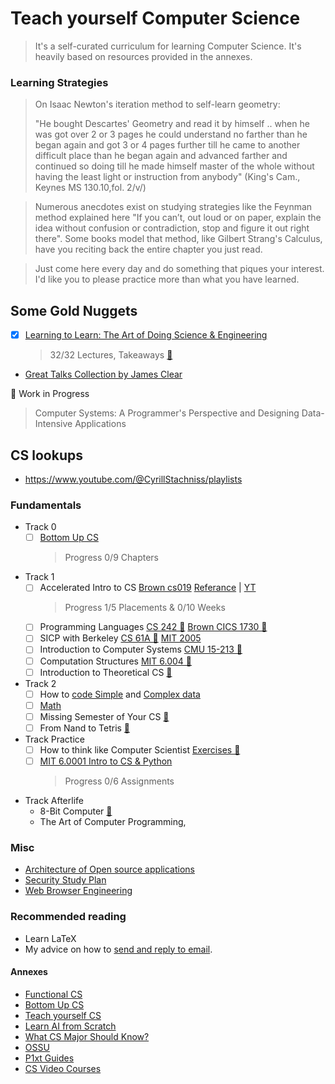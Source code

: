 # Teach yourself Computer Science
> It's a self-curated curriculum for learning Computer Science. It's heavily based on resources provided in the annexes.

### Learning Strategies
> On Isaac Newton's iteration method to self-learn geometry:
>
>  "He bought Descartes' Geometry and read it by himself .. when he was got over 2 or 3 pages he could understand no farther than he began again and got 3 or 4 pages further till he came to another difficult place than he began again and advanced farther and continued so doing till he made himself master of the whole      without having the least light or instruction from anybody" (King's Cam., Keynes MS 130.10,fol. 2/v/)

> Numerous anecdotes exist on studying strategies like the Feynman method explained here "If you can’t, out loud or on paper, explain the idea without confusion or contradiction, stop and figure it out right there". Some books model that method, like Gilbert Strang's Calculus, have you reciting back the entire chapter you just read.

> Just come here every day and do something that piques your interest. I'd like you to please practice more than what you have learned.

## Some Gold Nuggets
- [X] [Learning to Learn: The Art of Doing Science & Engineering ](https://www.youtube.com/playlist?list=PL2FF649D0C4407B30)
  > 32/32 Lectures, Takeaways [🔗](https://github.com/JDRanpariya/Knowledge-Base/blob/master/Courses/The%20Art%20of%20Science%20and%20Engineering.md)
- [Great Talks Collection by James Clear](https://jamesclear.com/great-speeches)

🚧 Work in Progress
> Computer Systems: A Programmer's Perspective and Designing Data-Intensive Applications

## CS lookups
- https://www.youtube.com/@CyrillStachniss/playlists

### Fundamentals
- Track 0
  - [ ] [Bottom Up CS](https://www.bottomupcs.com/)
    > Progress 0/9 Chapters
- Track 1
  - [ ] Accelerated Intro to CS [Brown cs019](https://cs.brown.edu/courses/cs019/2022/) [Referance](https://learnaifromscratch.github.io/software.html) | [YT](https://www.youtube.com/playlist?list=PLl0tHXI7SBjncgRrhL4DPEwDgUjUtk2_C)
    > Progress 1/5 Placements & 0/10 Weeks
  - [ ] Programming Languages [CS 242 🔗](https://web.stanford.edu/class/cs242/materials.html) [Brown CICS 1730 🔗](https://cs.brown.edu/courses/csci1730/2022/index.html) 
  - [ ] SICP with Berkeley [CS 61A 🔗](https://archive.org/details/ucberkeley-webcast-PL3E89002AA9B9879E?tab=collection) [MIT 2005](https://ocw.mit.edu/courses/6-001-structure-and-interpretation-of-computer-programs-spring-2005/resources/1a-overview-and-introduction-to-lisp/)
  - [ ] Introduction to Computer Systems [CMU 15-213 🔗](https://scs.hosted.panopto.com/Panopto/Pages/Sessions/List.aspx#folderID=%22b96d90ae-9871-4fae-91e2-b1627b43e25e%22&maxResults=50)
  - [ ] Computation Structures [MIT 6.004 🔗](https://web.archive.org/web/20191227205825/https://6004.mit.edu/web/fall19/resources/lectures)
  - [ ] Introduction to Theoretical CS [🔗](https://introtcs.org/public/)
- Track 2
  - [ ] How to [code Simple](https://www.edx.org/course/how-to-code-simple-data) and [Complex data](https://www.edx.org/course/how-to-code-complex-data)
  - [ ] [Math](https://learnaifromscratch.github.io/math.html)
  - [ ] Missing Semester of Your CS [🔗](https://missing.csail.mit.edu/)
  - [ ] From Nand to Tetris [🔗](https://www.nand2tetris.org/)
 
- Track Practice
  - [ ] How to think like Computer Scientist [Exercises 🔗](https://buildmedia.readthedocs.org/media/pdf/howtothink/latest/howtothink.pdf)
  - [ ] [MIT 6.0001 Intro to CS & Python](https://ocw.mit.edu/courses/6-0001-introduction-to-computer-science-and-programming-in-python-fall-2016/pages/assignments/)
    > Progress 0/6 Assignments

- Track Afterlife
  - 8-Bit Computer [🔗](https://eater.net/8bit)
  - The Art of Computer Programming, 

### Misc
- [Architecture of Open source applications](https://aosabook.org/en/index.html)
- [Security Study Plan](https://github.com/jassics/security-study-plan)
- [Web Browser Engineering](https://browser.engineering/)

### Recommended reading
- Learn LaTeX
- My advice on how to [send and reply to email](https://matt.might.net/articles/how-to-email/).



#### Annexes
- [Functional CS](https://functionalcs.github.io/curriculum/)
- [Bottom Up CS](https://www.bottomupcs.com/)
- [Teach yourself CS](https://teachyourselfcs.com/)
- [Learn AI from Scratch](https://learnaifromscratch.github.io/)
- [What CS Major Should Know?](https://matt.might.net/articles/what-cs-majors-should-know/)
- [OSSU](https://github.com/ossu/computer-science)
- [P1xt Guides](https://github.com/P1xt/p1xt-guides)
- [CS Video Courses](https://github.com/Developer-Y/cs-video-courses)

